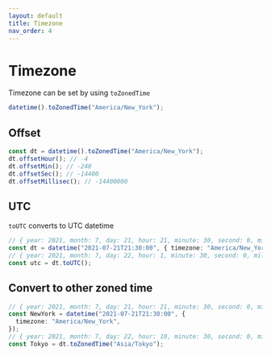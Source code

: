 ```yaml
---
layout: default
title: Timezone
nav_order: 4
---
```


# Timezone

Timezone can be set by using `toZonedTime`

```typescript
datetime().toZonedTime("America/New_York");
```

## Offset

```typescript
const dt = datetime().toZonedTime("America/New_York");
dt.offsetHour(); // -4
dt.offsetMin(); // -240
dt.offsetSec(); // -14400
dt.offsetMillisec(); // -14400000
```

## UTC

`toUTC` converts to UTC datetime

```typescript
// { year: 2021, month: 7, day: 21, hour: 21, minute: 30, second: 0, millisecond: 0, }
const dt = datetime("2021-07-21T21:30:00", { timezone: "America/New_York" });
// { year: 2021, month: 7, day: 22, hour: 1, minute: 30, second: 0, millisecond: 0,}
const utc = dt.toUTC();
```

## Convert to other zoned time

```typescript
// { year: 2021, month: 7, day: 21, hour: 21, minute: 30, second: 0, millisecond: 0, }
const NewYork = datetime("2021-07-21T21:30:00", {
  timezone: "America/New_York",
});
// { year: 2021, month: 7, day: 22, hour: 10, minute: 30, second: 0, millisecond: 0, }
const Tokyo = dt.toZonedTime("Asia/Tokyo");
```
